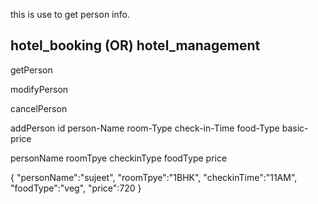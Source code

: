 this is use to get person info.

hotel_booking (OR) hotel_management
------------------------------------
getPerson

modifyPerson

cancelPerson

addPerson
           id      person-Name    room-Type    check-in-Time      food-Type        basic-price




personName
roomTpye
checkinType
foodType
price

{
"personName":"sujeet",
"roomTpye":"1BHK",
"checkinTime":"11AM",
"foodType":"veg",
"price":720
}
